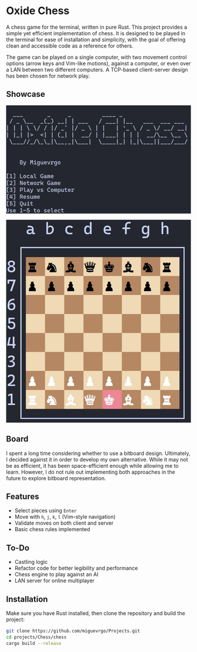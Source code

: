 # Oxide Chess 

A chess game for the terminal, written in pure Rust. This project provides a simple yet efficient implementation of chess. It is designed to be played in the terminal for ease of installation and simplicity, with the goal of offering clean and accessible code as a reference for others.

The game can be played on a single computer, with two movement control options (arrow keys and Vim-like motions), against a computer, or even over a LAN between two different computers. A TCP-based client-server design has been chosen for network play.

## Showcase
![Menu](https://github.com/Miguevrgo/Projects/blob/main/Chess/menu.jpg?raw=true)

![Game](https://github.com/Miguevrgo/Projects/blob/main/Chess/game.jpg?raw=true)
## Board
I spent a long time considering whether to use a bitboard design. Ultimately, I decided against it in order to develop my own alternative. While it may not be as efficient, it has been space-efficient enough while allowing me to learn. However, I do not rule out implementing both approaches in the future to explore bitboard representation.

## Features
- Select pieces using `Enter`
- Move with `h`, `j`, `k`, `l` (Vim-style navigation)
- Validate moves on both client and server
- Basic chess rules implemented

## To-Do
- Castling logic
- Refactor code for better legibility and performance
- Chess engine to play against an AI
- LAN server for online multiplayer

## Installation
Make sure you have Rust installed, then clone the repository and build the project:

```sh
git clone https://github.com/miguevrgo/Projects.git
cd projects/Chess/chess 
cargo build --release

